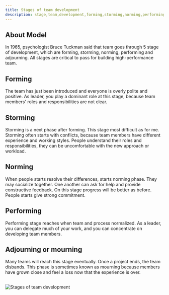 ```yaml
---
title: Stages of team development
description: stage,team,development,forming,storming,norming,performing,adjourning
---
```


## About Model

In 1965, psychologist Bruce Tuckman said that team goes through
5 stage of development, which are forming, storming, norming, performing
and adjourning. All stages are critical to pass for building high-performance team.

## Forming

The team has just been introduced and everyone is overly polite and positive.
As leader, you play a dominant role at this stage, because team members' roles and responsibilities are not clear.

## Storming

Storming is a next phase after forming. This stage most difficult as for me.
Storming often starts with conflicts, because team members have different
experience and working styles. People understand their roles and responsibilities,
they can be uncomfortable with the new approach or workload.

## Norming

When people starts resolve their differences, starts norming phase.
They may socialize together. One another can ask for help and provide
constructive feedback. On this stage progress will be better as before.
People starts give strong commitment.

## Performing

Performing stage reaches when team and process normalized.
As a leader, you can delegate much of your work, and you can concentrate on developing team members.

## Adjourning or mourning

Many teams will reach this stage eventually.
Once a project ends, the team disbands. This phase is sometimes known as mourning
because members have grown close and feel a loss now that the experience is over.

##

![Stages of team development]({{site.baseurl}}/images/four-stages-of-development.png)

